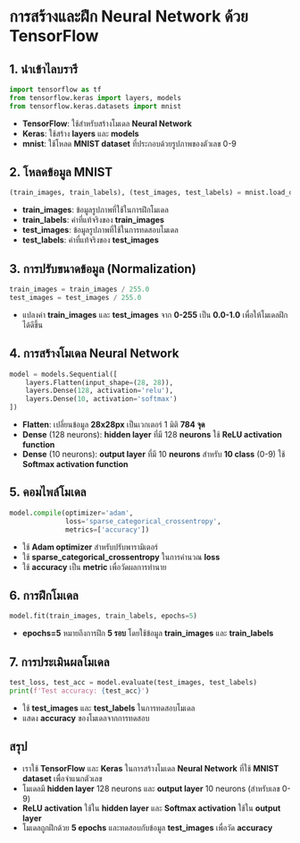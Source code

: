 
# การสร้างและฝึก Neural Network ด้วย TensorFlow

## 1. นำเข้าไลบรารี
```python
import tensorflow as tf
from tensorflow.keras import layers, models
from tensorflow.keras.datasets import mnist
```

- **TensorFlow**: ใช้สำหรับสร้างโมเดล **Neural Network**
- **Keras**: ใช้สร้าง **layers** และ **models**
- **mnist**: ใช้โหลด **MNIST dataset** ที่ประกอบด้วยรูปภาพของตัวเลข 0-9

## 2. โหลดข้อมูล MNIST
```python
(train_images, train_labels), (test_images, test_labels) = mnist.load_data()
```

- **train_images**: ข้อมูลรูปภาพที่ใช้ในการฝึกโมเดล
- **train_labels**: ค่าที่แท้จริงของ **train_images**
- **test_images**: ข้อมูลรูปภาพที่ใช้ในการทดสอบโมเดล
- **test_labels**: ค่าที่แท้จริงของ **test_images**

## 3. การปรับขนาดข้อมูล (Normalization)
```python
train_images = train_images / 255.0
test_images = test_images / 255.0
```

- แปลงค่า **train_images** และ **test_images** จาก **0-255** เป็น **0.0-1.0** เพื่อให้โมเดลฝึกได้ดีขึ้น

## 4. การสร้างโมเดล Neural Network
```python
model = models.Sequential([
    layers.Flatten(input_shape=(28, 28)),
    layers.Dense(128, activation='relu'),
    layers.Dense(10, activation='softmax')
])
```

- **Flatten**: เปลี่ยนข้อมูล **28x28px** เป็นเวกเตอร์ 1 มิติ **784 จุด**
- **Dense** (128 neurons): **hidden layer** ที่มี 128 **neurons** ใช้ **ReLU activation function**
- **Dense** (10 neurons): **output layer** ที่มี 10 **neurons** สำหรับ **10 class** (0-9) ใช้ **Softmax activation function**

## 5. คอมไพล์โมเดล
```python
model.compile(optimizer='adam',
              loss='sparse_categorical_crossentropy',
              metrics=['accuracy'])
```

- ใช้ **Adam optimizer** สำหรับปรับพารามิเตอร์
- ใช้ **sparse_categorical_crossentropy** ในการคำนวณ **loss**
- ใช้ **accuracy** เป็น **metric** เพื่อวัดผลการทำนาย

## 6. การฝึกโมเดล
```python
model.fit(train_images, train_labels, epochs=5)
```

- **epochs=5** หมายถึงการฝึก **5 รอบ** โดยใช้ข้อมูล **train_images** และ **train_labels**

## 7. การประเมินผลโมเดล
```python
test_loss, test_acc = model.evaluate(test_images, test_labels)
print(f'Test accuracy: {test_acc}')
```

- ใช้ **test_images** และ **test_labels** ในการทดสอบโมเดล
- แสดง **accuracy** ของโมเดลจากการทดสอบ

## สรุป
- เราใช้ **TensorFlow** และ **Keras** ในการสร้างโมเดล **Neural Network** ที่ใช้ **MNIST dataset** เพื่อจำแนกตัวเลข
- โมเดลมี **hidden layer** 128 neurons และ **output layer** 10 neurons (สำหรับเลข 0-9)
- **ReLU activation** ใช้ใน **hidden layer** และ **Softmax activation** ใช้ใน **output layer**
- โมเดลถูกฝึกด้วย **5 epochs** และทดสอบกับข้อมูล **test_images** เพื่อวัด **accuracy**
